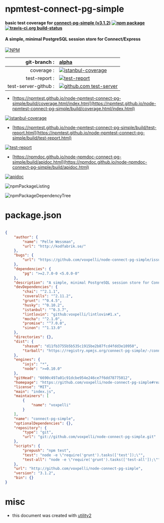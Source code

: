 # npmtest-connect-pg-simple

#### basic test coverage for  [connect-pg-simple (v3.1.2)](https://github.com/voxpelli/node-connect-pg-simple#readme)  [![npm package](https://img.shields.io/npm/v/npmtest-connect-pg-simple.svg?style=flat-square)](https://www.npmjs.org/package/npmtest-connect-pg-simple) [![travis-ci.org build-status](https://api.travis-ci.org/npmtest/node-npmtest-connect-pg-simple.svg)](https://travis-ci.org/npmtest/node-npmtest-connect-pg-simple)

#### A simple, minimal PostgreSQL session store for Connect/Express

[![NPM](https://nodei.co/npm/connect-pg-simple.png?downloads=true&downloadRank=true&stars=true)](https://www.npmjs.com/package/connect-pg-simple)

| git-branch : | [alpha](https://github.com/npmtest/node-npmtest-connect-pg-simple/tree/alpha)|
|--:|:--|
| coverage : | [![istanbul-coverage](https://npmtest.github.io/node-npmtest-connect-pg-simple/build/coverage.badge.svg)](https://npmtest.github.io/node-npmtest-connect-pg-simple/build/coverage.html/index.html)|
| test-report : | [![test-report](https://npmtest.github.io/node-npmtest-connect-pg-simple/build/test-report.badge.svg)](https://npmtest.github.io/node-npmtest-connect-pg-simple/build/test-report.html)|
| test-server-github : | [![github.com test-server](https://npmtest.github.io/node-npmtest-connect-pg-simple/GitHub-Mark-32px.png)](https://npmtest.github.io/node-npmtest-connect-pg-simple/build/app/index.html) | | build-artifacts : | [![build-artifacts](https://npmtest.github.io/node-npmtest-connect-pg-simple/glyphicons_144_folder_open.png)](https://github.com/npmtest/node-npmtest-connect-pg-simple/tree/gh-pages/build)|

- [https://npmtest.github.io/node-npmtest-connect-pg-simple/build/coverage.html/index.html](https://npmtest.github.io/node-npmtest-connect-pg-simple/build/coverage.html/index.html)

[![istanbul-coverage](https://npmtest.github.io/node-npmtest-connect-pg-simple/build/screenCapture.buildCi.browser.%252Ftmp%252Fbuild%252Fcoverage.lib.html.png)](https://npmtest.github.io/node-npmtest-connect-pg-simple/build/coverage.html/index.html)

- [https://npmtest.github.io/node-npmtest-connect-pg-simple/build/test-report.html](https://npmtest.github.io/node-npmtest-connect-pg-simple/build/test-report.html)

[![test-report](https://npmtest.github.io/node-npmtest-connect-pg-simple/build/screenCapture.buildCi.browser.%252Ftmp%252Fbuild%252Ftest-report.html.png)](https://npmtest.github.io/node-npmtest-connect-pg-simple/build/test-report.html)

- [https://npmdoc.github.io/node-npmdoc-connect-pg-simple/build/apidoc.html](https://npmdoc.github.io/node-npmdoc-connect-pg-simple/build/apidoc.html)

[![apidoc](https://npmdoc.github.io/node-npmdoc-connect-pg-simple/build/screenCapture.buildCi.browser.%252Ftmp%252Fbuild%252Fapidoc.html.png)](https://npmdoc.github.io/node-npmdoc-connect-pg-simple/build/apidoc.html)

![npmPackageListing](https://npmtest.github.io/node-npmtest-connect-pg-simple/build/screenCapture.npmPackageListing.svg)

![npmPackageDependencyTree](https://npmtest.github.io/node-npmtest-connect-pg-simple/build/screenCapture.npmPackageDependencyTree.svg)



# package.json

```json

{
    "author": {
        "name": "Pelle Wessman",
        "url": "http://kodfabrik.se/"
    },
    "bugs": {
        "url": "https://github.com/voxpelli/node-connect-pg-simple/issues"
    },
    "dependencies": {
        "pg": ">=2.7.0-0 <5.0.0-0"
    },
    "description": "A simple, minimal PostgreSQL session store for Connect/Express",
    "devDependencies": {
        "chai": "^2.1.1",
        "coveralls": "^2.11.2",
        "grunt": "^0.4.5",
        "husky": "^0.10.2",
        "istanbul": "^0.3.7",
        "lintlovin": "github:voxpelli/lintlovin#1.x",
        "mocha": "^2.1.0",
        "promise": "^7.0.0",
        "sinon": "^1.13.0"
    },
    "directories": {},
    "dist": {
        "shasum": "d11fb3755b5b535c1915be2b87fcd4fdd3e10950",
        "tarball": "https://registry.npmjs.org/connect-pg-simple/-/connect-pg-simple-3.1.2.tgz"
    },
    "engines": {
        "iojs": "*",
        "node": ">=0.10.0"
    },
    "gitHead": "6690c497a01c91dcbe954e246ce7f6dd78775012",
    "homepage": "https://github.com/voxpelli/node-connect-pg-simple#readme",
    "license": "MIT",
    "main": "index.js",
    "maintainers": [
        {
            "name": "voxpelli"
        }
    ],
    "name": "connect-pg-simple",
    "optionalDependencies": {},
    "repository": {
        "type": "git",
        "url": "git://github.com/voxpelli/node-connect-pg-simple.git"
    },
    "scripts": {
        "prepush": "npm test",
        "test": "node -e \"require('grunt').tasks(['test']);\"",
        "test-all": "node -e \"require('grunt').tasks(['test-all']);\""
    },
    "url": "http://github.com/voxpelli/node-connect-pg-simple",
    "version": "3.1.2",
    "bin": {}
}
```



# misc
- this document was created with [utility2](https://github.com/kaizhu256/node-utility2)
